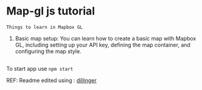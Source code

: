 # Map-gl js tutorial

`Things to learn in Mapbox GL`

1. Basic map setup: You can learn how to create a basic map with Mapbox GL, including setting up your API key, defining the map container, and configuring the map style.

##

To start app use `npm start`

REF: Readme edited using : [dillinger](https://dillinger.io/)
